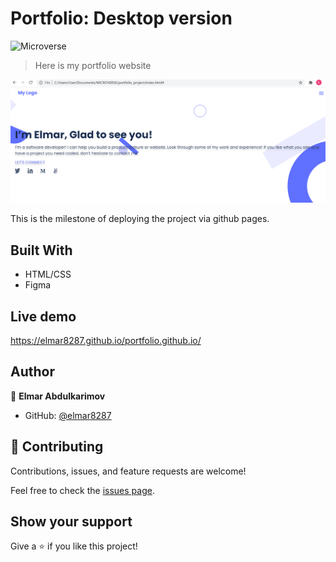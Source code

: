 # Portfolio: Desktop version

![Microverse](https://img.shields.io/badge/Microverse-blueviolet)

> Here is my portfolio website

![Screen Shot](./scrnsht.PNG)

This is the milestone of deploying the project via github pages.

## Built With

- HTML/CSS
- Figma

## Live demo
https://elmar8287.github.io/portfolio.github.io/

## Author

👤 **Elmar Abdulkarimov**

- GitHub: [@elmar8287](https://github.com/elmar8287)


## 🤝 Contributing

Contributions, issues, and feature requests are welcome!

Feel free to check the [issues page](../../issues/).

## Show your support

Give a ⭐️ if you like this project!

